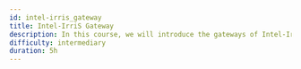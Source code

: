 ```yaml
---
id: intel-irris_gateway
title: Intel-IrriS Gateway
description: In this course, we will introduce the gateways of Intel-IrriS and how to set them up and use them.
difficulty: intermediary
duration: 5h
---
```


